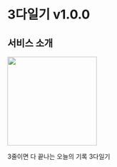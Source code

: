 # 3다일기 v1.0.0

## 서비스 소개
<p>
<img width='200px' src='https://user-images.githubusercontent.com/89783182/222035863-cd30cc07-2690-47b6-8cc7-7a829d95fd33.png'/>
</p>

3줄이면 다 끝나는 오늘의 기록 3다일기
